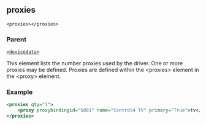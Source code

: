 
## proxies

`<proxies></proxies>`


### Parent

[`<devicedata>`][1]


This element lists the number proxies used by the driver. One or more proxies may be defined. Proxies are defined within the \<proxies\> element in the \<proxy\> element.


### Example

```xml
<proxies qty="1">
    <proxy proxybindingid="5001" name="Control4 TV" primary="True">tv</proxy>
</proxies>
```



[1]:	https://control4.github.io/docs-driverworks-xml/#devicedata
